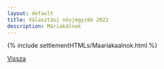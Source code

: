 ```yaml
---
layout: default
title: Választási névjegyzék 2022
description: Máriakálnok
---
```


{% include settlementHTMLs/Maariakaalnok.html %}

[Vissza](./)